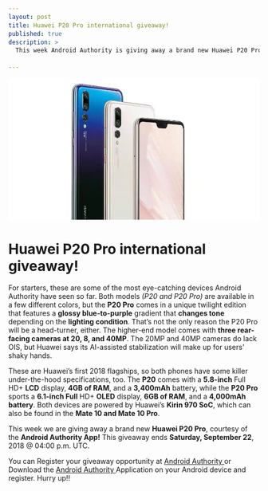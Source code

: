 ```yaml
---
layout: post
title: Huawei P20 Pro international giveaway!
published: true
description: >
  This week Android Authority is giving away a brand new Huawei P20 Pro! Enter the Sunday giveaway for your chance to win.

---
```



![Gadget](/assets/img/blog/p20pro.jpg)

# Huawei P20 Pro international giveaway!

 For starters, these are some of the most eye-catching devices Android Authority have seen so far. Both models *(P20 and P20 Pro)* are available in a few different colors, but the **P20 Pro** comes in a unique twilight edition that features a **glossy blue-to-purple** gradient that **changes tone** depending on the **lighting condition**. That’s not the only reason the P20 Pro will be a head-turner, either. The higher-end model comes with **three rear-facing cameras at 20, 8, and 40MP**. The 20MP and 40MP cameras do lack OIS, but Huawei says its AI-assisted stabilization will make up for users’ shaky hands.

 These are Huawei’s first 2018 flagships, so both phones have some killer under-the-hood specifications, too. The **P20** comes with a **5.8-inch** Full HD+ **LCD** display, **4GB of RAM**, and a **3,400mAh** battery, while the **P20 Pro** sports a **6.1-inch Full** HD+ **OLED** display, **6GB of RAM**, and a **4,000mAh battery**. Both devices are powered by Huawei’s **Kirin 970 SoC**, which can also be found in the **Mate 10 and Mate 10 Pro**.

 This week we are giving away a brand new **Huawei P20 Pro**, courtesy of the **Android Authority App!**
 This giveaway ends **Saturday, September 22**, 2018 @ 04:00 p.m. UTC.

 You can Register your giveaway opportunity at <a href="https://www.androidauthority.com/huawei-p20-pro-international-giveaway-4-904520"> Android Authority </a> or Download the <a href="http://andauth.co/JRUjZq"> Android Authority </a> Application on your Android device and register. Hurry up!!
